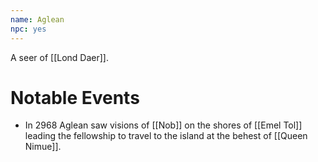 ```yaml
---
name: Aglean
npc: yes
---
```


A seer of [[Lond Daer]].

# Notable Events

* In 2968 Aglean saw visions of [[Nob]] on the shores of [[Emel Tol]] leading the fellowship to travel to the island at the behest of [[Queen Nimue]].